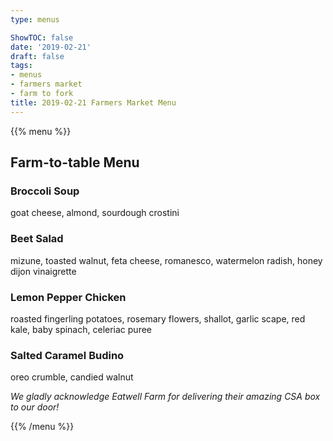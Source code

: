 ```yaml
---
type: menus

ShowTOC: false
date: '2019-02-21'
draft: false
tags:
- menus
- farmers market
- farm to fork
title: 2019-02-21 Farmers Market Menu
---
```


{{% menu %}}

## Farm\-to\-table Menu

### Broccoli Soup

goat cheese, almond, sourdough crostini

### Beet Salad

mizune, toasted walnut, feta cheese, romanesco,
watermelon radish, honey dijon vinaigrette

### Lemon Pepper Chicken

roasted fingerling potatoes, rosemary flowers, shallot,
garlic scape, red kale, baby spinach, celeriac puree

### Salted Caramel Budino

oreo crumble, candied walnut


*We gladly acknowledge Eatwell Farm for*
*delivering their amazing CSA box to our door\!*

{{% /menu %}}
